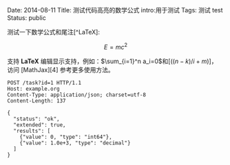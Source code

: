 Date: 2014-08-11
Title: 测试代码高亮的数学公式
intro:用于测试
Tags: 测试 test
Status: public



测试一下数学公式和尾注[^LaTeX]: 

$$E=mc^2$$

支持 **LaTeX** 编辑显示支持，例如：$\sum_{i=1}^n a_i=0$和$[((n-k)/i+m)]$， 访问 [MathJax][4] 参考更多使用方法。




```
POST /task?id=1 HTTP/1.1
Host: example.org
Content-Type: application/json; charset=utf-8
Content-Length: 137

{
  "status": "ok", 
  "extended": true,
  "results": [
    {"value": 0, "type": "int64"},
    {"value": 1.0e+3, "type": "decimal"}
  ]
}
```